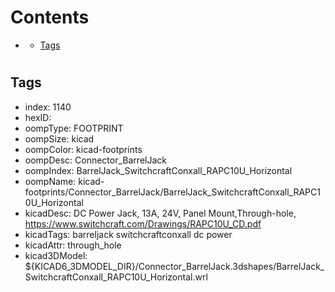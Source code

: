 



Contents
========

* [](#)
	* [Tags](#tags)

# 

## Tags

- index: 1140
- hexID: 
- oompType: FOOTPRINT
- oompSize: kicad
- oompColor: kicad-footprints
- oompDesc: Connector_BarrelJack
- oompIndex: BarrelJack_SwitchcraftConxall_RAPC10U_Horizontal
- oompName: kicad-footprints/Connector_BarrelJack/BarrelJack_SwitchcraftConxall_RAPC10U_Horizontal
- kicadDesc: DC Power Jack, 13A, 24V, Panel Mount,Through-hole, https://www.switchcraft.com/Drawings/RAPC10U_CD.pdf
- kicadTags: barreljack switchcraftconxall dc power
- kicadAttr: through_hole
- kicad3DModel: ${KICAD6_3DMODEL_DIR}/Connector_BarrelJack.3dshapes/BarrelJack_SwitchcraftConxall_RAPC10U_Horizontal.wrl
